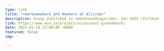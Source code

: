 ```yaml
---
type: link
title: "<em>Somewhere and Nowhere at All</em>"
description: Essay published in <em>Groundings</em>, Jan 2022 (forthcoming)
link: https://www.eva.ie/project/occasional-groundwork/
date: 2022-01-20 23:00:00 +0000
featured: false
img: ''

---
```

